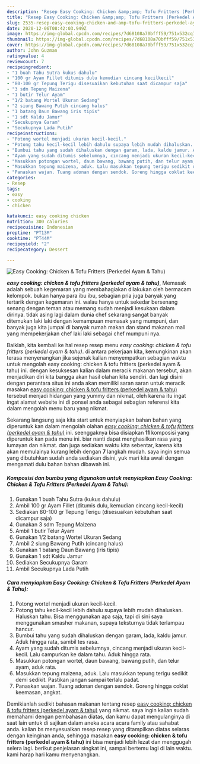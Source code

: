 ```yaml
---
description: "Resep Easy Cooking: Chicken &amp;amp; Tofu Fritters (Perkedel Ayam &amp;amp; Tahu) Lezat"
title: "Resep Easy Cooking: Chicken &amp;amp; Tofu Fritters (Perkedel Ayam &amp;amp; Tahu) Lezat"
slug: 2535-resep-easy-cooking-chicken-and-amp-tofu-fritters-perkedel-ayam-and-amp-tahu-lezat
date: 2020-12-06T08:42:03.949Z
image: https://img-global.cpcdn.com/recipes/7d68108a70bfff59/751x532cq70/easy-cooking-chicken-tofu-fritters-perkedel-ayam-tahu-foto-resep-utama.jpg
thumbnail: https://img-global.cpcdn.com/recipes/7d68108a70bfff59/751x532cq70/easy-cooking-chicken-tofu-fritters-perkedel-ayam-tahu-foto-resep-utama.jpg
cover: https://img-global.cpcdn.com/recipes/7d68108a70bfff59/751x532cq70/easy-cooking-chicken-tofu-fritters-perkedel-ayam-tahu-foto-resep-utama.jpg
author: John Guzman
ratingvalue: 4
reviewcount: 7
recipeingredient:
- "1 buah Tahu Sutra kukus dahulu"
- "100 gr Ayam Fillet ditumis dulu kemudian cincang kecilkecil"
- "80-100 gr Tepung Terigu disesuaikan kebutuhan saat dicampur saja"
- "3 sdm Tepung Maizena"
- "1 butir Telur Ayam"
- "1/2 batang Wortel Ukuran Sedang"
- "2 siung Bawang Putih cincang halus"
- "1 batang Daun Bawang iris tipis"
- "1 sdt Kaldu Jamur"
- "Secukupnya Garam"
- "Secukupnya Lada Putih"
recipeinstructions:
- "Potong wortel menjadi ukuran kecil-kecil."
- "Potong tahu kecil-kecil lebih dahulu supaya lebih mudah dihaluskan. Haluskan tahu. Bisa menggunakan apa saja, tapi di sini saya menggunakan smasher makanan, supaya teksturnya tidak terlampau hancur."
- "Bumbui tahu yang sudah dihaluskan dengan garam, lada, kaldu jamur. Aduk hingga rata, sambil tes rasa."
- "Ayam yang sudah ditumis sebelumnya, cincang menjadi ukuran kecil-kecil. Lalu campurkan ke dalam tahu. Aduk hingga rata."
- "Masukkan potongan wortel, daun bawang, bawang putih, dan telur ayam, aduk rata."
- "Masukkan tepung maizena, aduk. Lalu masukkan tepung terigu sedikit demi sedikit. Pastikan jangan sampai terlalu padat."
- "Panaskan wajan. Tuang adonan dengan sendok. Goreng hingga coklat keemasan, angkat."
categories:
- Resep
tags:
- easy
- cooking
- chicken

katakunci: easy cooking chicken 
nutrition: 300 calories
recipecuisine: Indonesian
preptime: "PT13M"
cooktime: "PT44M"
recipeyield: "2"
recipecategory: Dessert

---
```



![Easy Cooking: Chicken &amp; Tofu Fritters (Perkedel Ayam &amp; Tahu)](https://img-global.cpcdn.com/recipes/7d68108a70bfff59/751x532cq70/easy-cooking-chicken-tofu-fritters-perkedel-ayam-tahu-foto-resep-utama.jpg)

<b><i>easy cooking: chicken &amp; tofu fritters (perkedel ayam &amp; tahu)</i></b>, Memasak adalah sebuah kegemaran yang membahagiakan dilakukan oleh bermacam kelompok. bukan hanya para ibu ibu, sebagian pria juga banyak yang tertarik dengan kegemaran ini. walau hanya untuk sekedar bersenang senang dengan teman atau memang sudah menjadi kesukaan dalam dirinya. tidak asing lagi dalam dunia chef sekarang sangat banyak ditemukan laki laki dengan kemampuan memasak yang mumpuni, dan banyak juga kita jumpai di banyak rumah makan dan stand makanan mall yang mempekerjakan chef laki laki sebagai chef mumpuni nya.



Baiklah, kita kembali ke hal resep resep menu <i>easy cooking: chicken &amp; tofu fritters (perkedel ayam &amp; tahu)</i>. di antara pekerjaan kita, kemungkinan akan terasa menyenangkan jika sejenak kalian menyempatkan sebagian waktu untuk mengolah easy cooking: chicken &amp; tofu fritters (perkedel ayam &amp; tahu) ini. dengan kesuksesan kalian dalam meracik makanan tersebut, akan menjadikan diri kita bangga akan hasil olahan kita sendiri. dan lagi disini dengan perantara situs ini anda akan memiliki saran saran untuk meracik masakan <u>easy cooking: chicken &amp; tofu fritters (perkedel ayam &amp; tahu)</u> tersebut menjadi hidangan yang yummy dan nikmat, oleh karena itu ingat ingat alamat website ini di ponsel anda sebagai sebagian referensi kita dalam mengolah menu baru yang nikmat.


Sekarang langsung saja kita start untuk menyiapkan bahan bahan yang diperuntuk kan dalam mengolah olahan <u><i>easy cooking: chicken &amp; tofu fritters (perkedel ayam &amp; tahu)</i></u> ini. seenggaknya bisa disiapkan <b>11</b> komposisi yang diperuntuk kan pada menu ini. biar nanti dapat menghasilkan rasa yang lumayan dan nikmat. dan juga sediakan waktu kita sebentar, karena kita akan memulainya kurang lebih dengan <b>7</b> langkah mudah. saya ingin semua yang dibutuhkan sudah anda sediakan disini, yuk mari kita awali dengan mengamati dulu bahan bahan dibawah ini.

<!--inarticleads1-->

##### Komposisi dan bumbu yang digunakan untuk menyiapkan Easy Cooking: Chicken &amp; Tofu Fritters (Perkedel Ayam &amp; Tahu):

1. Gunakan 1 buah Tahu Sutra (kukus dahulu)
1. Ambil 100 gr Ayam Fillet (ditumis dulu, kemudian cincang kecil-kecil)
1. Sediakan 80-100 gr Tepung Terigu (disesuaikan kebutuhan saat dicampur saja)
1. Gunakan 3 sdm Tepung Maizena
1. Ambil 1 butir Telur Ayam
1. Gunakan 1/2 batang Wortel Ukuran Sedang
1. Ambil 2 siung Bawang Putih (cincang halus)
1. Gunakan 1 batang Daun Bawang (iris tipis)
1. Gunakan 1 sdt Kaldu Jamur
1. Sediakan Secukupnya Garam
1. Ambil Secukupnya Lada Putih




<!--inarticleads2-->

##### Cara menyiapkan Easy Cooking: Chicken &amp; Tofu Fritters (Perkedel Ayam &amp; Tahu):

1. Potong wortel menjadi ukuran kecil-kecil.
1. Potong tahu kecil-kecil lebih dahulu supaya lebih mudah dihaluskan. Haluskan tahu. Bisa menggunakan apa saja, tapi di sini saya menggunakan smasher makanan, supaya teksturnya tidak terlampau hancur.
1. Bumbui tahu yang sudah dihaluskan dengan garam, lada, kaldu jamur. Aduk hingga rata, sambil tes rasa.
1. Ayam yang sudah ditumis sebelumnya, cincang menjadi ukuran kecil-kecil. Lalu campurkan ke dalam tahu. Aduk hingga rata.
1. Masukkan potongan wortel, daun bawang, bawang putih, dan telur ayam, aduk rata.
1. Masukkan tepung maizena, aduk. Lalu masukkan tepung terigu sedikit demi sedikit. Pastikan jangan sampai terlalu padat.
1. Panaskan wajan. Tuang adonan dengan sendok. Goreng hingga coklat keemasan, angkat.




Demikianlah sedikit bahasan makanan tentang resep <u>easy cooking: chicken &amp; tofu fritters (perkedel ayam &amp; tahu)</u> yang nikmat. saya ingin kalian sudah memahami dengan pembahasan diatas, dan kamu dapat mengulanginya di saat lain untuk di sajikan dalam aneka acara acara family atau sahabat anda. kalian bs menyesuaikan resep resep yang ditampilkan diatas selaras dengan keinginan anda, sehingga masakan <b>easy cooking: chicken &amp; tofu fritters (perkedel ayam &amp; tahu)</b> ini bisa menjadi lebih lezat dan menggugah selera lagi. berikut penjelasan singkat ini, sampai bertemu lagi di lain waktu. kami harap hari kamu menyenangkan.

